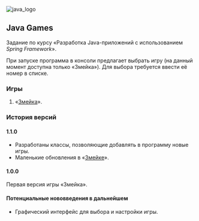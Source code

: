 ![java_logo](java_logo.png)

## Java Games

Задание по курсу «Разработка Java-приложений с использованием *Spring Framework*».

При запуске программа в консоли предлагает выбрать игру (на данный момент доступна только «Змейка»). Для выбора требуется ввести её номер в списке.

### Игры
1. «[Змейка](Snake.md)».

### История версий
#### 1.1.0
- Разработаны классы, позволяющие добавлять в программу новые игры.
- Маленькие обновления в «[Змейке](Snake.md)».

#### 1.0.0
Первая версия игры «Змейка».

#### Потенциальные нововведения в дальнейшем
- Графический интерфейс для выбора и настройки игры.
